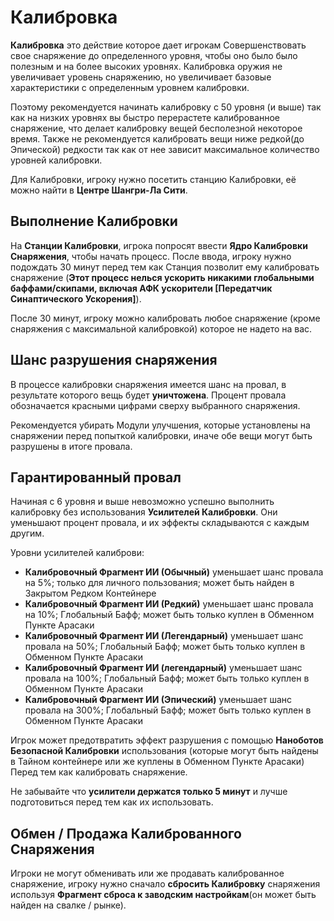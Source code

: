 # **Калибровка**
**Калибровка** это действие которое дает игрокам Совершенствовать свое снаряжение до определенного уровня, чтобы оно было было полезным и на более высоких уровнях. Калибровка оружия не увеличивает уровень снаряжению, но увеличивает базовые характеристики с определенным уровнем калибровки.

Поэтому рекомендуется начинать калибровку с 50 уровня (и выше) так как на низких уровнях вы быстро перерастете калиброванное снаряжение, что делает калибровку вещей бесполезной некоторое время. Также не рекомендуется калибровать вещи ниже редкой(до Эпической) редкости так как от нее зависит максимальное количество уровней калибровки.
 
Для Калибровки, игроку нужно посетить станцию Калибровки, её можно найти в **Центре Шангри-Ла Сити**.
## **Выполнение Калибровки**

На **Станции Калибровки**, игрока попросят ввести **Ядро Калибровки Снаряжения**, чтобы начать процесс.
После ввода, игроку нужно подождать 30 минут перед тем как Станция позволит ему калибровать снаряжение (**Этот процесс нелься ускорить никакими глобальными баффами/скипами, включая АФК ускорители [Передатчик Синаптического Ускорения]**).

После 30 минут, игроку можно калибровать любое снаряжение (кроме снаряжения с максимальной калибровкой) которое не надето на вас.
## **Шанс разрушения снаряжения**

В процессе калибровки снаряжения имеется шанс на провал, в результате которого вещь будет **уничтожена**. Процент провала обозначается красными цифрами сверху выбранного снаряжения.

Рекомендуется убирать Модули улучшения, которые установлены на снаряжении перед попыткой калибровки, иначе обе вещи могут быть разрушены в итоге провала.
 
## **Гарантированный провал**

Начиная с 6 уровня и выше невозможно успешно выполнить калибровку без использования **Усилителей Калибровки**. Они уменьшают процент провала, и их эффекты складываются с каждым другим.

Уровни усилителей калиброви:
* **Калибровочный Фрагмент ИИ (Обычный)** уменьшает шанс провала на 5%; только для личного пользования; может быть найден в Закрытом Редком Контейнере
* **Калибровочный Фрагмент ИИ (Редкий)** уменьшает шанс провала на 10%; Глобальный Бафф; может быть только куплен в Обменном Пункте Арасаки
* **Калибровочный Фрагмент ИИ (Легендарный)** уменьшает шанс провала на 50%; Глобальный Бафф; может быть только куплен в Обменном Пункте Арасаки
* **Калибровочный Фрагмент ИИ (легендарный)** уменьшает шанс провала на 100%; Глобальный Бафф; может быть только куплен в Обменном Пункте Арасаки
* **Калибровочный Фрагмент ИИ (Эпический)** уменьшает шанс провала на 300%; Глобальный Бафф; может быть только куплен в Обменном Пункте Арасаки

Игрок может предотвратить эффект разрушения с помощью **Наноботов Безопасной Калибровки** использования (которые могут быть найдены в Тайном контейнере или же куплены в Обменном Пункте Арасаки)
Перед тем как калибровать снаряжение.

Не забывайте что **усилители держатся только 5 минут** и лучше подготовиться перед тем как их использовать.
## **Обмен / Продажа Калиброванного Снаряжения**

Игроки не могут обменивать или же продавать калиброванное снаряжение, игроку нужно сначало **сбросить Калибровку** снаряжения используя **Фрагмент сброса к заводским настройкам**(он может быть найден на свалке / рынке).
